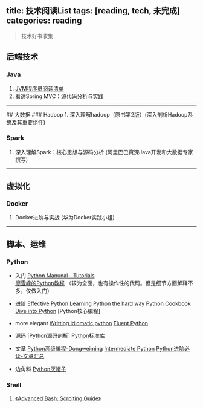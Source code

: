 title: 技术阅读List
tags: [reading, tech, 未完成]
categories: reading
---



> 技术好书收集



## 后端技术
### Java
1. [JVM程序员阅读清单](http://blog.jobbole.com/15342/#rd?sukey=69cca48b20c586694c596bd1a0df2b47d3aba2f8e9dadb8c89b4ac2fc1a2e28467be2f83b76ced3f1e6b6a7238bd3343)
2. 看透Spring MVC：源代码分析与实践 

<!--more-->
<hr/>
## 大数据
### Hadoop
1. 深入理解hadoop（原书第2版）(深入剖析Hadoop系统及其重要组件)

### Spark
1. 深入理解Spark：核心思想与源码分析 (阿里巴巴资深Java开发和大数据专家撰写)

<hr/>

## 虚拟化
### Docker
1. Docker进阶与实战 (华为Docker实践小组)

<hr/>

## 脚本、运维
### Python
- 入门
    [Python Manunal - Tutorials](https://docs.python.org/3/tutorial/    )   
    [廖雪峰的Python教程](http://www.liaoxuefeng.com/wiki/0014316089557264a6b348958f449949df42a6d3a2e542c000) （较为全面，也有操作性的代码。但是细节方面解释不多，仅做入门）

- 进阶
    [Effective Python](http://www.effectivepython.com/)
    [Learning Python the hard way](http://learnpythonthehardway.org/book/)
    [Python Cookbook](http://python3-cookbook.readthedocs.org/zh_CN/latest/)
    [Dive into Python](http://www.diveintopython3.net/table-of-contents.html)
    [Python核心编程]

- more elegant
    [Writting idiomatic python](https://www.jeffknupp.com/writing-idiomatic-python-ebook/)
    [Fluent Python](http://www.amazon.cn/gp/product/1491946008/ref=as_li_ss_tl?ie=UTF8&camp=536&creative=3132&creativeASIN=1491946008&linkCode=as2&tag=flamingtop-23)

- 源码
    [Python源码剖析]
    [Python标准库](https://docs.python.org/3/library/index.html)

- 文章
    [Python高级编程-Dongweiming](http://dongweiming.github.io/Expert-Python/#1)
    [Intermediate Python](http://book.pythontips.com/en/latest/index.html)
    [Python进阶必读-文章汇总](http://dongweiming.github.io/blog/archives/pythonjin-jie-bi-du-hui-zong/)

- 边角料
    [Python灰帽子](https://book.douban.com/subject/6025284/)

### Shell
1. [《Advanced Bash: Scrpiting Guide》](http://www.tldp.org/LDP/abs/html/)





